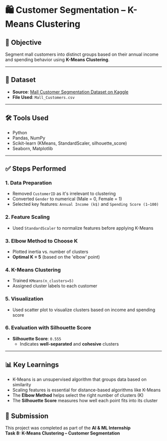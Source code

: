 # 🛍️ Customer Segmentation – K-Means Clustering

## 📌 Objective
Segment mall customers into distinct groups based on their annual income and spending behavior using **K-Means Clustering**.

---

## 📁 Dataset
- **Source**: [Mall Customer Segmentation Dataset on Kaggle](https://www.kaggle.com/datasets/vjchoudhary7/customer-segmentation-tutorial-in-python)
- **File Used**: `Mall_Customers.csv`

---

## 🛠 Tools Used
- Python
- Pandas, NumPy
- Scikit-learn (KMeans, StandardScaler, silhouette_score)
- Seaborn, Matplotlib

---

## ✅ Steps Performed

### 1. Data Preparation
- Removed `CustomerID` as it's irrelevant to clustering
- Converted `Gender` to numerical (Male = 0, Female = 1)
- Selected key features: `Annual Income (k$)` and `Spending Score (1–100)`

### 2. Feature Scaling
- Used `StandardScaler` to normalize features before applying K-Means

### 3. Elbow Method to Choose K
- Plotted inertia vs. number of clusters
- **Optimal K = 5** (based on the 'elbow' point)

### 4. K-Means Clustering
- Trained `KMeans(n_clusters=5)`
- Assigned cluster labels to each customer

### 5. Visualization
- Used scatter plot to visualize clusters based on income and spending score

### 6. Evaluation with Silhouette Score
- **Silhouette Score**: `0.555`
  - Indicates **well-separated** and **cohesive** clusters

---

## 📊 Key Learnings

- K-Means is an unsupervised algorithm that groups data based on similarity
- Scaling features is essential for distance-based algorithms like K-Means
- The **Elbow Method** helps select the right number of clusters (K)
- The **Silhouette Score** measures how well each point fits into its cluster


## 📝 Submission
This project was completed as part of the **AI & ML Internship**  
**Task 8: K-Means Clustering – Customer Segmentation**

